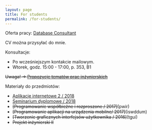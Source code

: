 ```yaml
---
layout: page
title: For students
permalink: /for-students/
---
```


Oferta pracy:  [Database Consultant](https://pl.career.deloittece.com/job-posting/477/Database-Consultant)

CV można przysyłać do mnie.


Konsultacje:

* Po wcześniejszym kontakcie mailowym.
* Wtorek, godz. 15:00 - 17:00, p. 353, B1

~~Uwaga! &rarr; [Propozycje tematów prac inżynierskich](topics2017)~~

Materiały do przedmiotów:

* [Aplikacje internetowe 2 / 2018](ai2)
* [Seminarium dyplomowe / 2018](si)
* ~~[Programowanie współbieżne i rozproszone / 2017]~~(pwir)
* ~~[Programowanie aplikacji na urządzenia mobilne/ 2017]~~(iswddum)
* ~~[Tworzenie graficznych interfejsów użytkownika / 2016]~~(tgui)
* ~~Projekt inżynierski II~~
